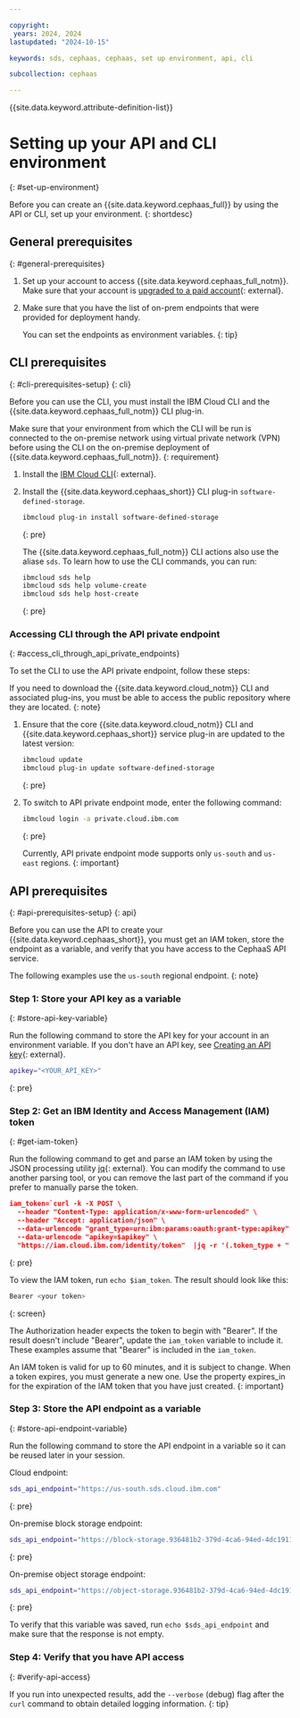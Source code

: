 ```yaml
---

copyright:
 years: 2024, 2024
lastupdated: "2024-10-15"

keywords: sds, cephaas, cephaas, set up environment, api, cli

subcollection: cephaas

---
```


{{site.data.keyword.attribute-definition-list}}

# Setting up your API and CLI environment
{: #set-up-environment}

Before you can create an {{site.data.keyword.cephaas_full}} by using the API or CLI, set up your environment.
{: shortdesc}

## General prerequisites
{: #general-prerequisites}

1. Set up your account to access {{site.data.keyword.cephaas_full_notm}}. Make sure that your account is [upgraded to a paid account](/docs/account?topic=account-accountfaqs#changeacct){: external}.

2. Make sure that you have the list of on-prem endpoints that were provided for deployment handy.

   You can set the endpoints as environment variables.
   {: tip}



## CLI prerequisites
{: #cli-prerequisites-setup}
{: cli}

Before you can use the CLI, you must install the IBM Cloud CLI and the {{site.data.keyword.cephaas_full_notm}} CLI plug-in.



Make sure that your environment from which the CLI will be run is connected to the on-premise network using virtual private network (VPN) before using the CLI on the on-premise deployment of {{site.data.keyword.cephaas_full_notm}}.
{: requirement}

1. Install the [IBM Cloud CLI](/docs/cli?topic=cli-getting-started){: external}.
1. Install the {{site.data.keyword.cephaas_short}} CLI plug-in `software-defined-storage`.

   ```sh
   ibmcloud plug-in install software-defined-storage
   ```
   {: pre}

   The {{site.data.keyword.cephaas_full_notm}} CLI actions also use the aliase `sds`. To learn how to use the CLI commands, you can run:

   ```sh
   ibmcloud sds help
   ibmcloud sds help volume-create
   ibmcloud sds help host-create
   ```
   {: pre}



### Accessing CLI through the API private endpoint
{: #access_cli_through_api_private_endpoints}

To set the CLI to use the API private endpoint, follow these steps:

If you need to download the {{site.data.keyword.cloud_notm}} CLI and associated plug-ins, you must be able to access the public repository where they are located.
{: note}

1. Ensure that the core {{site.data.keyword.cloud_notm}} CLI and {{site.data.keyword.cephaas_short}} service plug-in are updated to the latest version:

   ```sh
   ibmcloud update
   ibmcloud plug-in update software-defined-storage
   ```
   {: pre}

1. To switch to API private endpoint mode, enter the following command:

   ```sh
   ibmcloud login -a private.cloud.ibm.com
   ```
   {: pre}

   Currently, API private endpoint mode supports only `us-south` and `us-east` regions.
   {: important}


## API prerequisites
{: #api-prerequisites-setup}
{: api}

Before you can use the API to create your {{site.data.keyword.cephaas_short}}, you must get an IAM token, store the endpoint as a variable, and verify that you have access to the CephaaS API service.

The following examples use the `us-south` regional endpoint. 
{: note}

### Step 1: Store your API key as a variable
{: #store-api-key-variable}

Run the following command to store the API key for your account in an environment variable. If you don't have an API key, see [Creating an API key](/docs/account?topic=account-userapikey&interface=ui#create_user_key){: external}.

```bash
apikey="<YOUR_API_KEY>"
```
{: pre}

### Step 2: Get an IBM Identity and Access Management (IAM) token
{: #get-iam-token}

Run the following command to get and parse an IAM token by using the JSON processing utility [jq](https://stedolan.github.io/jq/){: external}. You can modify the command to use another parsing tool, or you can remove the last part of the command if you prefer to manually parse the token.

```json
iam_token=`curl -k -X POST \
  --header "Content-Type: application/x-www-form-urlencoded" \
  --header "Accept: application/json" \
  --data-urlencode "grant_type=urn:ibm:params:oauth:grant-type:apikey" \
  --data-urlencode "apikey=$apikey" \
  "https://iam.cloud.ibm.com/identity/token"  |jq -r '(.token_type + " " + .access_token)'`
```
{: pre}

To view the IAM token, run ``echo $iam_token``. The result should look like this:

```sh
Bearer <your token>
```
{: screen}

The Authorization header expects the token to begin with "Bearer". If the result doesn't include "Bearer", update the `iam_token` variable to include it. These examples assume that "Bearer" is included in the `iam_token`.

An IAM token is valid for up to 60 minutes, and it is subject to change. When a token expires, you must generate a new one. Use the property expires_in for the expiration of the IAM token that you have just created.
{: important}

### Step 3: Store the API endpoint as a variable
{: #store-api-endpoint-variable}

Run the following command to store the API endpoint in a variable so it can be reused later in your session.

Cloud endpoint:

```sh
sds_api_endpoint="https://us-south.sds.cloud.ibm.com"
```
{: pre}

On-premise block storage endpoint:

```sh
sds_api_endpoint="https://block-storage.936481b2-379d-4ca6-94ed-4dc1911d749f.software-defined-storage.appdomain.cloud"
```
{: pre}

On-premise object storage endpoint:

```sh
sds_api_endpoint="https://object-storage.936481b2-379d-4ca6-94ed-4dc1911d749f.software-defined-storage.appdomain.cloud"
```
{: pre}

To verify that this variable was saved, run ``echo $sds_api_endpoint`` and make sure that the response is not empty.



### Step 4: Verify that you have API access
{: #verify-api-access}

If you run into unexpected results, add the `--verbose` (debug) flag after the `curl` command to obtain detailed logging information. 
{: tip}
